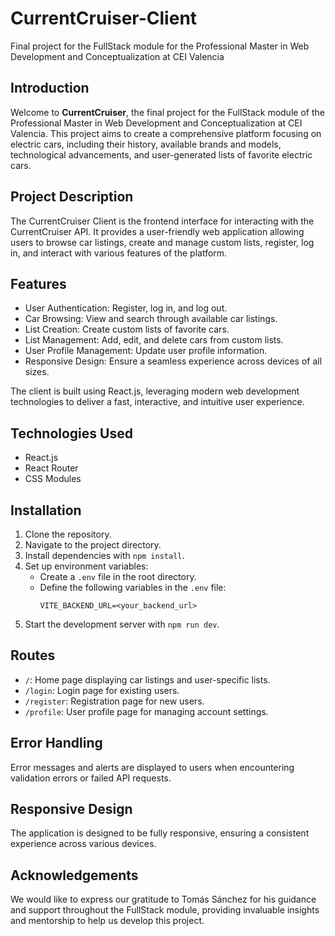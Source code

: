 # CurrentCruiser-Client

Final project for the FullStack module for the Professional Master in Web Development and Conceptualization at CEI Valencia

## Introduction

Welcome to **CurrentCruiser**, the final project for the FullStack module of the Professional Master in Web Development and Conceptualization at CEI Valencia. This project aims to create a comprehensive platform focusing on electric cars, including their history, available brands and models, technological advancements, and user-generated lists of favorite electric cars.

## Project Description

The CurrentCruiser Client is the frontend interface for interacting with the CurrentCruiser API. It provides a user-friendly web application allowing users to browse car listings, create and manage custom lists, register, log in, and interact with various features of the platform.

## Features

-   User Authentication: Register, log in, and log out.
-   Car Browsing: View and search through available car listings.
-   List Creation: Create custom lists of favorite cars.
-   List Management: Add, edit, and delete cars from custom lists.
-   User Profile Management: Update user profile information.
-   Responsive Design: Ensure a seamless experience across devices of all sizes.

The client is built using React.js, leveraging modern web development technologies to deliver a fast, interactive, and intuitive user experience.

## Technologies Used

-   React.js
-   React Router
-   CSS Modules

## Installation

1. Clone the repository.
2. Navigate to the project directory.
3. Install dependencies with `npm install`.
4. Set up environment variables:
    - Create a `.env` file in the root directory.
    - Define the following variables in the `.env` file:
        ```
        VITE_BACKEND_URL=<your_backend_url>
        ```
5. Start the development server with `npm run dev`.

## Routes

-   `/`: Home page displaying car listings and user-specific lists.
-   `/login`: Login page for existing users.
-   `/register`: Registration page for new users.
-   `/profile`: User profile page for managing account settings.

## Error Handling

Error messages and alerts are displayed to users when encountering validation errors or failed API requests.

## Responsive Design

The application is designed to be fully responsive, ensuring a consistent experience across various devices.

## Acknowledgements

We would like to express our gratitude to Tomás Sánchez for his guidance and support throughout the FullStack module, providing invaluable insights and mentorship to help us develop this project.
